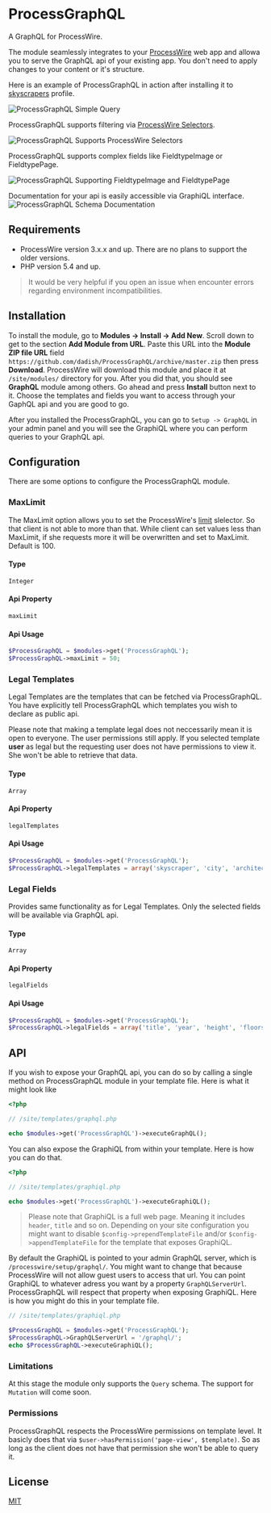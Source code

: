 ProcessGraphQL
==============

A GraphQL for ProcessWire.

The module seamlessly integrates to your [ProcessWire][pw] web app and allowa you to
serve the GraphQL api of your existing app. You don't need to apply changes to
your content or it's structure. 

Here is an example of ProcessGraphQL in action after installing it to 
[skyscrapers][pw-skyscrapers] profile.

![ProcessGraphQL Simple Query][img-query]

ProcessGraphQL supports filtering via [ProcessWire Selectors][pw-selectors].

![ProcessGraphQL Supports ProcessWire Selectors][img-filtering]

ProcessGraphQL supports complex fields like FieldtypeImage or FieldtypePage.

![ProcessGraphQL Supporting FieldtypeImage and FieldtypePage][img-fieldtypes]

Documentation for your api is easily accessible via GraphiQL interface.
![ProcessGraphQL Schema Documentation][img-documentation]

## Requirements
- ProcessWire version 3.x.x and up. There are no plans to support the older versions. 
- PHP version 5.4 and up.

> It would be very helpful if you open an issue when encounter errors regarding
> environment incompatibilities.

## Installation
To install the module, go to __Modules -> Install -> Add New__. Scroll down to get
to the section __Add Module from URL__. Paste this URL into the __Module ZIP file URL__ field
`https://github.com/dadish/ProcessGraphQL/archive/master.zip` then press __Download__.
ProcessWire will download this module and place it at `/site/modules/` directory for you.
After you did that, you should see __GraphQL__ module among others. Go ahead and press __Install__
button next to it. Choose the templates and fields you want to access through your GaphQL api and
you are good to go.

After you installed the ProcessGraphQL, you can go to `Setup -> GraphQL` in your
admin panel and you will see the GraphiQL where you can perform queries to your
GraphQL api.

## Configuration
There are some options to configure the ProcessGraphQL module.

### MaxLimit
The MaxLimit option allows you to set the ProcessWire's [limit][pw-api-selectors-limit] slelector. So that 
client is not able to more than that. While client can set values less than MaxLimit, if
she requests more it will be overwritten and set to MaxLimit. Default is 100.
#### Type
`Integer`
#### Api Property
`maxLimit`
#### Api Usage
```php
$ProcessGraphQL = $modules->get('ProcessGraphQL');
$ProcessGraphQL->maxLimit = 50;
```

### Legal Templates
Legal Templates are the templates that can be fetched via ProcessGraphQL. You have explicitly
tell ProcessGraphQL which templates you wish to declare as public api.

Please note that making a template legal does not neccessarily mean it is open to everyone.
The user permissions still apply. If you selected template __user__ as legal but the
requesting user does not have permissions to view it. She won't be able to retrieve that data.
#### Type
`Array`
#### Api Property
`legalTemplates`
#### Api Usage
```php
$ProcessGraphQL = $modules->get('ProcessGraphQL');
$ProcessGraphQL->legalTemplates = array('skyscraper', 'city', 'architect', 'basic-page');
```

### Legal Fields
Provides same functionality as for Legal Templates. Only the selected fields will be available
via GraphQL api.
#### Type
`Array`
#### Api Property
`legalFields`
#### Api Usage
```php
$ProcessGraphQL = $modules->get('ProcessGraphQL');
$ProcessGraphQL->legalFields = array('title', 'year', 'height', 'floors');
```

## API
If you wish to expose your GraphQL api, you can do so by calling a single method on
ProcessGraphQL module in your template file. Here is what it might look like
```php
<?php

// /site/templates/graphql.php

echo $modules->get('ProcessGraphQL')->executeGraphQL();
```

You can also expose the GraphiQL from within your template. Here is how you can do that.
```php
<?php

// /site/templates/graphiql.php

echo $modules->get('ProcessGraphQL')->executeGraphiQL();
```
> Please note that GraphiQL is a full web page. Meaning it includes `header`,
> `title` and so on. Depending on your site configuration you might want to
> disable `$config->prependTemplateFile` and/or `$config->appendTemplateFile`
> for the template that exposes GraphiQL.

By default the GraphiQL is pointed to your admin GraphQL server, which is 
`/processwire/setup/graphql/`. You might want to change that because ProcessWire
will not allow guest users to access that url. You can point GraphiQL to whatever adress
you want by a property `GraphQLServerUrl`. ProcessGraphQL will respect that property
when exposing GraphiQL.
Here is how you might do this in your template file.
```php
// /site/templates/graphiql.php

$ProcessGraphQL = $modules->get('ProcessGraphQL');
$ProcessGraphQL->GraphQLServerUrl = '/graphql/';
echo $ProcessGraphQL->executeGraphiQL();
```

### Limitations
At this stage the module only supports the `Query` schema. The support for `Mutation` will come
soon.

### Permissions
ProcessGraphQL respects the ProcessWire permissions on template level. It basicly does that
via `$user->hasPermission('page-view', $template)`. So as long as the client does not have
that permission she won't be able to query it.

## License
[MIT](https://github.com/dadish/ProcessGraphQL/blob/master/LICENSE)

[graphql]: http://graphql.org/
[graphiql]: https://github.com/graphql/graphiql/
[pw]: https://processwire.com
[pw-skyscrapers]: http://demo.processwire.com/
[pw-selectors]: https://processwire.com/api/selectors/
[pw-api-selectors-limit]: https://processwire.com/api/selectors#limit
[img-query]: https://raw.githubusercontent.com/dadish/ProcessGraphQL/master/imgs/ProcessGraphQL-Query.gif
[img-filtering]: https://raw.githubusercontent.com/dadish/ProcessGraphQL/master/imgs/ProcessGraphQL-Filtering.gif
[img-fieldtypes]: https://raw.githubusercontent.com/dadish/ProcessGraphQL/master/imgs/ProcessGraphQL-Fieldtypes.gif
[img-documentation]: https://raw.githubusercontent.com/dadish/ProcessGraphQL/master/imgs/ProcessGraphQL-Documentation.gif